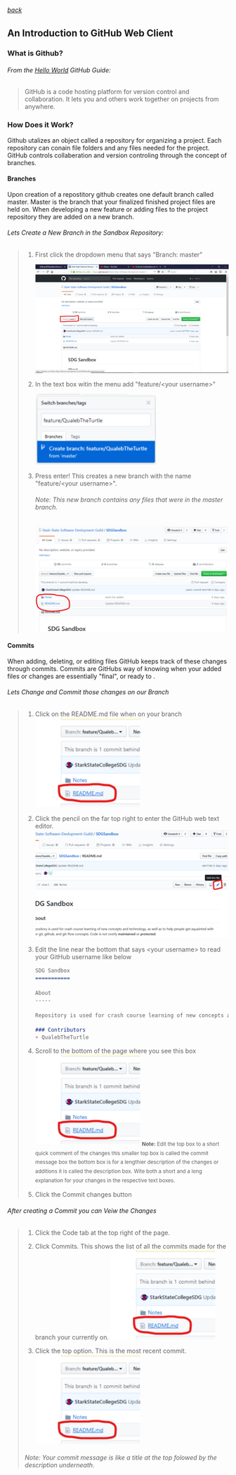 ###### [back](../../README.md)
An Introduction to GitHub Web Client
-------------
### What is Github?
###### From the [Hello World][0] GitHub Guide:

>GitHub is a code hosting platform for version control and collaboration. It lets you and others work together on projects from anywhere.

### How Does it Work?

Github utalizes an object called a repository for organizing a project. Each repository can conain file folders and any files needed for the project. GitHub controls collaberation and version controling through the concept of branches.

#### Branches

Upon creation of a repostitory github creates one default branch called master. Master is the branch that your finalized finished project files are held on. When developing a new feature or adding files to the project repository they are added on a new branch.

###### Lets Create a New Branch in the Sandbox Repository:
> 1. First click the dropdown menu that says "Branch: master"
> 
>     ![alt text][img1]
> 1. In the text box witin the menu add "feature/\<your username\>"
> 
>     ![alt text][img2]
> 1. Press enter! This creates a new branch with the name "feature/\<your username\>".
>     ###### Note: This new branch contains any files that were in the master branch.
>     ![alt text][img3]

#### Commits

When adding, deleting, or editing files GitHub keeps track of these changes through commits. Commits are GitHubs way of knowing when your added files or changes are essentially "final", or ready to .

###### Lets Change and Commit those changes on our Branch
> 1. Click on the README.md file when on your branch
>      ![alt text][img4]
> 1. Click the pencil on the far top right to enter the GitHub web text editor.
>      ![alt text][img5]
> 1. Edit the line near the bottom that says \<your username\> to read your GitHub username like below
>    ```markdown
>    SDG Sandbox
>    ===========
>    
>    About
>    -----
>    
>    Repository is used for crash course learning of new concepts and technology, as well as to help people get aquainted with over git, github, and git-flow concepts. Code is not overly **maintained** or **protected**.
>    
>    ### Contributors
>    + QualebTheTurtle
>    ```
> 1. Scroll to the bottom of the page where you see this box
>      ![alt text][img6]
>    <sub><b>Note:</b> Edit the top box to a short quick comment of the changes this smaller top box is called the commit message box the bottom box is for a lengthier description of the changes or additions it is called the description box. Wite both a short and a long explanation for your changes in the respective text boxes.<sub>
> 
> 1. Click the Commit changes button
> 
###### After creating a Commit you can Veiw the Changes
> 1. Click the Code tab at the top right of the page.
>
> 1. Click Commits. This shows the list of all the commits made for the branch your currently on.
>      ![alt text][img7]
> 1. Click the top option. This is the most recent commit.
>      ![alt text][img8]
> ###### Note: Your commit message is like a title at the top folowed by the description underneath.
> 


[0]: https://guides.github.com/activities/hello-world/ "GitHub Hello World"
[img1]: ../img/step1.png "Tutorial img 1 shows branch step 1 visual taken by Caleb Wagner."
[img2]: ../img/step2.png "Tutorial img 2 shows branch step 2 visual taken by Caleb Wagner."
[img3]: ../img/step3.png "Tutorial img 3 shows branch step 3 visual taken by Caleb Wagner."
[img4]: ../img/step4.png "Tutorial img 4 shows commits step 1 visual taken by Caleb Wagner."
[img5]: ../img/step5.png "Tutorial img 5 shows commits step 2 visual taken by Caleb Wagner."
[img6]: ../img/step4.png "Tutorial img 6 shows commits step 4 visual taken by Caleb Wagner."
[img7]: ../img/step4.png "Tutorial img 7 shows commit changes step 1/2 visual taken by Caleb Wagner."
[img8]: ../img/step4.png "Tutorial img 8 shows commits step 3 visual taken by Caleb Wagner."
